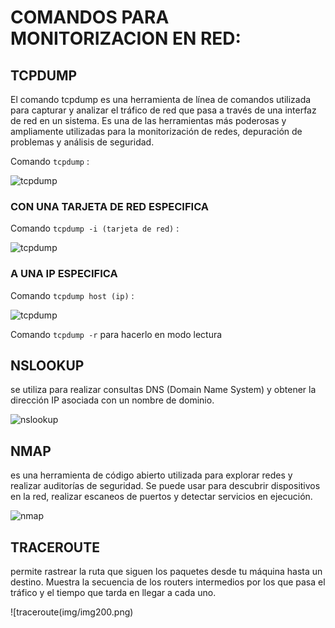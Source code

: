 # COMANDOS PARA MONITORIZACION EN RED:

## TCPDUMP

El comando tcpdump es una herramienta de línea de comandos utilizada para capturar y analizar el tráfico de red que pasa a través de una interfaz de red en un sistema. 
Es una de las herramientas más poderosas y ampliamente utilizadas para la monitorización de redes, depuración de problemas y análisis de seguridad.

Comando `tcpdump` :

![tcpdump](img/img18.png)

### CON UNA TARJETA DE RED ESPECIFICA 

Comando `tcpdump -i (tarjeta de red)` :

![tcpdump](img/img199.png)

### A UNA IP ESPECIFICA

Comando `tcpdump host (ip)` :

![tcpdump](img/img200.png)

Comando `tcpdump -r` para hacerlo en modo lectura

## NSLOOKUP

se utiliza para realizar consultas DNS (Domain Name System) y obtener la dirección IP asociada con un nombre de dominio.

![nslookup](img/img200.png)

## NMAP

 es una herramienta de código abierto utilizada para explorar redes y realizar auditorías de seguridad. 
 Se puede usar para descubrir dispositivos en la red, realizar escaneos de puertos y detectar servicios en ejecución.


![nmap](img/img200.png)

 ## TRACEROUTE

  permite rastrear la ruta que siguen los paquetes desde tu máquina hasta un destino. 
  Muestra la secuencia de los routers intermedios por los que pasa el tráfico y el tiempo que tarda en llegar a cada uno.

  
![traceroute(img/img200.png)
